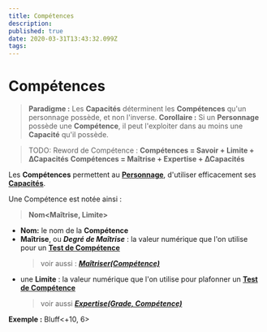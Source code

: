 ```yaml
---
title: Compétences
description: 
published: true
date: 2020-03-31T13:43:32.099Z
tags: 
---
```


# Compétences
> **Paradigme :**
Les **Capacités** déterminent les **Compétences** qu'un personnage possède, et non l'inverse.
> **Corollaire :**
Si un **Personnage** possède une **Compétence**, il peut l'exploiter dans au moins une **Capacité** qu'il possède. 

> TODO:
Reword de Compétence :
**Compétences = Savoir + Limite + ∆Capacités**
**Compétences = Maîtrise + Expertise + ∆Capacités**

Les **Compétences** permettent au **[Personnage](https://trello.com/c/j5txrEnh)**, d'utiliser efficacement ses **[Capacités](https://trello.com/c/EUJsvYrZ)**.

Une Compétence est notée ainsi :
> **Nom<Maîtrise, Limite>**
- **Nom:** le nom de la **Compétence**
- **Maîtrise**, ou **_Degré de Maîtrise_** : la valeur numérique que l'on utilise pour un **[Test de Compétence](https://trello.com/c/fyO14sIR)**
    > voir aussi : **_[Maîtriser(Compétence)](https://trello.com/c/vvsCl8rH)_**
- une **Limite** : la valeur numérique que l'on utilise pour plafonner un **[Test de Compétence](https://trello.com/c/fyO14sIR)**
    > voir aussi **_[Expertise(Grade, Compétence)](https://trello.com/c/0EKOzT2h)_**

**Exemple :** Bluff<+10, 6>